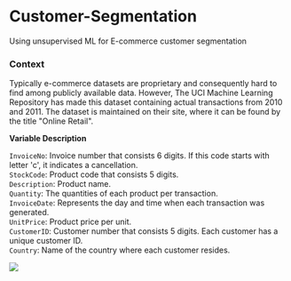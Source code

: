 # Customer-Segmentation
Using unsupervised ML for E-commerce customer segmentation

### Context
Typically e-commerce datasets are proprietary and consequently hard to find among publicly available data. However, The UCI Machine Learning Repository has made this dataset containing actual transactions from 2010 and 2011. The dataset is maintained on their site, where it can be found by the title "Online Retail".

**Variable Description**

`InvoiceNo`: Invoice number that consists 6 digits. If this code starts with letter 'c', it indicates a cancellation.<br>
`StockCode`: Product code that consists 5 digits.<br>
`Description`: Product name.<br>
`Quantity`: The quantities of each product per transaction.<br>
`InvoiceDate`: Represents the day and time when each transaction was generated.<br>
`UnitPrice`: Product price per unit.<br>
`CustomerID`: Customer number that consists 5 digits. Each customer has a unique customer ID.<br>
`Country`: Name of the country where each customer resides.<br>

![](./images/image.png)


